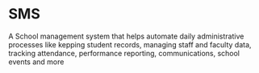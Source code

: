 # SMS  
A School management system that helps automate daily administrative processes like kepping student records, managing staff and faculty data, tracking attendance, performance reporting, communications, school events and more
